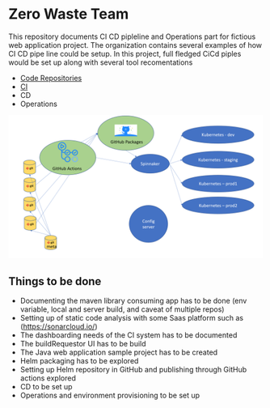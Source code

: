 # Zero Waste Team
This repository documents CI CD pipleline and Operations part for fictious web application project. The organization contains several examples of how CI CD pipe line could be setup. In this project, full fledged CiCd piples would be set up along with several tool recomentations

* [Code Repositories](CodeRepos.md)
* [CI](BuildSystem.md)
* CD
* Operations

![Overview](/images/Overview.png)

## Things to be done
* Documenting the maven library consuming app has to be done (env variable, local and server build, and caveat of multiple repos)
* Setting up of static code analysis with some Saas platform such as (https://sonarcloud.io/)
* The dashboarding needs of the CI system has to be documented
* The buildRequestor UI has to be build
* The Java web application sample project has to be created
* Helm packaging has to be explored
* Setting up Helm repository in GitHub and publishing through GitHub actions explored
* CD to be set up
* Operations and environment provisioning to be set up
